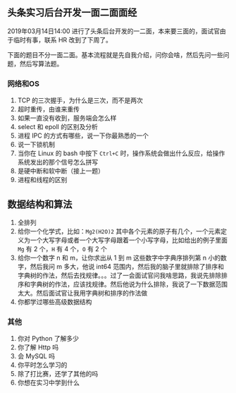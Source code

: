 ## 头条实习后台开发一面二面面经

2019年03月14日14:00 进行了头条后台开发的一二面，本来要三面的，面试官由于临时有事，联系 HR 改到了下周了。

下面的题目不分一面二面。基本流程就是先自我介绍，问你会啥，然后先问一些问题，然后写算法题。

### 网络和OS

1. TCP 的三次握手，为什么是三次，而不是两次
2. 超时重传，由谁来重传
3. 如果一直没有收到，服务端会怎么样
4. select 和 epoll 的区别及分析
5. 进程 IPC 的方式有哪些，说一下你最熟悉的一个
6. 说一下锁机制
7. 当你在 Linux 的 bash 中按下 `Ctrl+C` 时，操作系统会做出什么反应，给操作系统发出的那个信号怎么拼写
8. 是硬中断和软中断（接上一题）
9. 进程和线程的区别

## 数据结构和算法

1. 全排列
2. 给你一个化学式，比如：`Mg2(H2O)2` 其中各个元素的原子有几个，一个元素定义为一个大写字母或者一个大写字母跟着一个小写字母，比如给出的例子里面 `Mg` 有 2 个，`H` 有 4 个，`O` 有 2 个
3. 给你一个数字 n 和 m，让你求出从 1 到 m 这些数字中字典序排列第 n 小的数字，然后我问 m 多大，他说 int64 范围内，然后我的脑子里就排除了排序和字典树的作法，然后去找规律。。。过了一会面试官问我啥思路，我说先排除排序和字典树的作法，应该找规律。然后他说为什么排除，我说了一下数据范围太大。然后面试官让我用字典树和排序的作法做
4. 你都学过哪些高级数据结构

### 其他

1. 你对 Python 了解多少
2. 你了解 Http 吗
3. 会 MySQL 吗
4. 你平时怎么学习的
5. 除了打比赛，还学了其他的吗
6. 你想在实习中学到什么